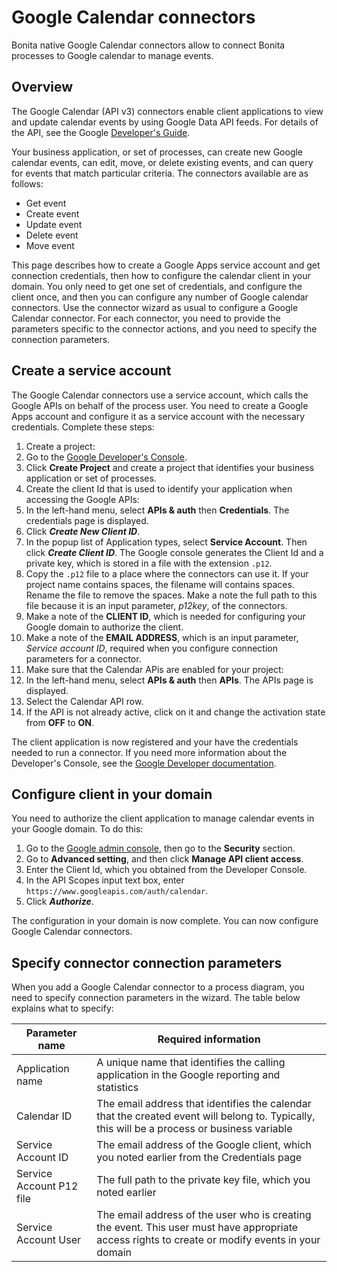 # Google Calendar connectors

Bonita native Google Calendar connectors allow to connect Bonita processes to Google calendar to manage events.

## Overview

The Google Calendar (API v3) connectors enable client applications to view and update calendar events by using Google Data API feeds. For details of the API, see the Google [Developer's Guide](https://developers.google.com/google-apps/calendar/).

Your business application, or set of processes, can create new Google calendar events, can edit, move, or delete existing events, and can query for events that match particular criteria. The connectors available are as follows:

* Get event
* Create event
* Update event
* Delete event
* Move event

This page describes how to create a Google Apps service account and get connection credentials, then how to configure the calendar client in your domain. You only need to get one set of credentials, and configure the client once, and then you can configure any number of Google calendar connectors. Use the connector wizard as usual to configure a Google Calendar connector. For each connector, you need to provide the parameters specific to the connector actions, and you need to specify the connection parameters.

## Create a service account

The Google Calendar connectors use a service account, which calls the Google APIs on behalf of the process user. You need to create a Google Apps account and configure it as a service account with the necessary credentials. Complete these steps:

1. Create a project:
  1. Go to the [Google Developer's Console](https://console.developers.google.com/project).
  2. Click **Create Project** and create a project that identifies your business application or set of processes.
2. Create the client Id that is used to identify your application when accessing the Google APIs:
  1. In the left-hand menu, select **APIs & auth** then **Credentials**. The credentials page is displayed.
  2. Click **_Create New Client ID_**.
  3. In the popup list of Application types, select **Service Account**. Then click **_Create Client ID_**. The Google console generates the Client Id and a private key, which is stored in a file with the extension `.p12`.
  4. Copy the `.p12` file to a place where the connectors can use it. If your project name contains spaces, the filename will contains spaces. Rename the file to remove the spaces. Make a note the full path to this file because it is an input parameter, _p12key_, of the connectors.
  5. Make a note of the **CLIENT ID**, which is needed for configuring your Google domain to authorize the client.
  6. Make a note of the **EMAIL ADDRESS**, which is an input parameter, _Service account ID_, required when you configure connection parameters for a connector.
3. Make sure that the Calendar APis are enabled for your project:
  1. In the left-hand menu, select **APIs & auth** then **APIs**. The APIs page is displayed.
  2. Select the Calendar API row.
  3. If the API is not already active, click on it and change the activation state from **OFF** to **ON**.

The client application is now registered and your have the credentials needed to run a connector. If you need more information about the Developer's Console, see the [Google Developer documentation](https://developers.google.com/console/help/new/).

## Configure client in your domain

You need to authorize the client application to manage calendar events in your Google domain. To do this:

1. Go to the [Google admin console](http://admin.google.com), then go to the **Security** section.
2. Go to **Advanced setting**, and then click **Manage API client access**.
3. Enter the Client Id, which you obtained from the Developer Console.
4. In the API Scopes input text box, enter `https://www.googleapis.com/auth/calendar`.
5. Click **_Authorize_**.

The configuration in your domain is now complete. You can now configure Google Calendar connectors.

## Specify connector connection parameters

When you add a Google Calendar connector to a process diagram, you need to specify connection parameters in the wizard. The table below explains what to specify:

| Parameter name  | Required information  |
| --------------- | --------------------- |
| Application name  | A unique name that identifies the calling application in the Google reporting and statistics  |
| Calendar ID  | The email address that identifies the calendar that the created event will belong to. Typically, this will be a process or business variable  |
| Service Account ID  | The email address of the Google client, which you noted earlier from the Credentials page  |
| Service Account P12 file  | The full path to the private key file, which you noted earlier  |
| Service Account User  | The email address of the user who is creating the event. This user must have appropriate access rights to create or modify events in your domain  |
